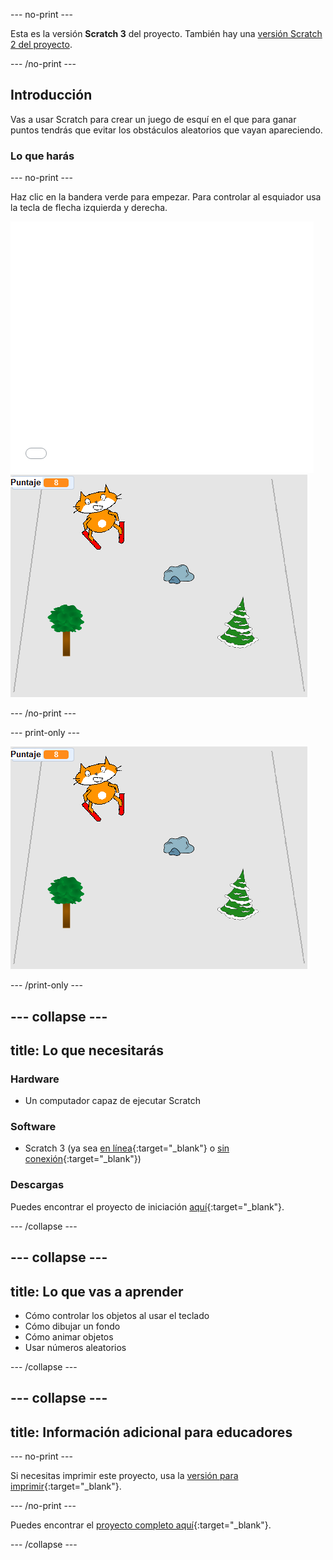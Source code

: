 --- no-print ---

Esta es la versión **Scratch 3** del proyecto. También hay una [versión Scratch 2 del proyecto](https://projects.raspberrypi.org/es-LA/projects/scratch-cat-goes-skiing-scratch2).

--- /no-print ---

## Introducción

Vas a usar Scratch para crear un juego de esquí en el que para ganar puntos tendrás que evitar los obstáculos aleatorios que vayan apareciendo.

### Lo que harás

--- no-print ---

Haz clic en la bandera verde para empezar. Para controlar al esquiador usa la tecla de flecha izquierda y derecha.

<div class="scratch-preview">
  <iframe allowtransparency="true" width="485" height="402" src="//scratch.mit.edu/projects/embed/406826358/?autostart=false" frameborder="0" scrolling="no"></iframe>
  <img src="images/skiing-final.png">
</div>

--- /no-print ---

--- print-only ---

![proyecto completo](images/skiing-final.png)

--- /print-only ---

--- collapse ---
---
title: Lo que necesitarás
---

### Hardware

+ Un computador capaz de ejecutar Scratch

### Software

+ Scratch 3 (ya sea [en línea](http://rpf.io/scratchon){:target="_blank"} o [sin conexión](http://rpf.io/scratchoff){:target="_blank"})

### Descargas

Puedes encontrar el proyecto de iniciación [aquí](http://rpf.io/p/es-LA/scratch-cat-goes-skiing-go){:target="_blank"}.

--- /collapse ---

--- collapse ---
---
title: Lo que vas a aprender
---

+ Cómo controlar los objetos al usar el teclado
+ Cómo dibujar un fondo
+ Cómo animar objetos
+ Usar números aleatorios

--- /collapse ---

--- collapse ---
---
title: Información adicional para educadores
---

--- no-print ---

Si necesitas imprimir este proyecto, usa la [versión para imprimir](https://projects.raspberrypi.org/es-LA/projects/scratch-cat-goes-skiing/print){:target="_blank"}.

--- /no-print ---

Puedes encontrar el [proyecto completo aquí](http://rpf.io/p/es-LA/scratch-cat-goes-skiing-get){:target="_blank"}.

--- /collapse ---
